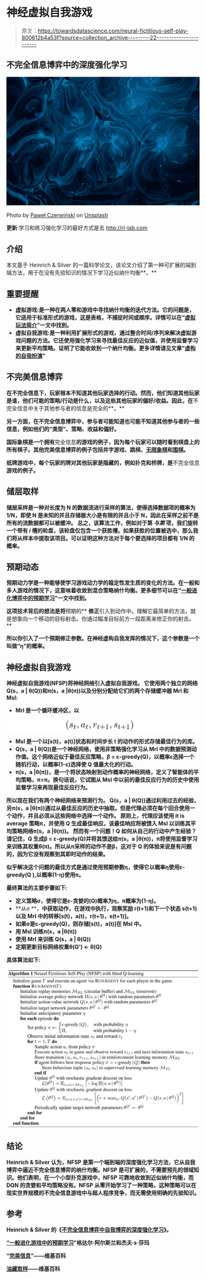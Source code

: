 # 神经虚拟自我游戏

> 原文：<https://towardsdatascience.com/neural-fictitious-self-play-800612b4a53f?source=collection_archive---------22----------------------->

## 不完全信息博弈中的深度强化学习

![](img/d1b1f59f058274623985685be3e556a9.png)

Photo by [Paweł Czerwiński](https://unsplash.com/@pawel_czerwinski?utm_source=medium&utm_medium=referral) on [Unsplash](https://unsplash.com?utm_source=medium&utm_medium=referral)

**更新**:学习和练习强化学习的最好方式是去 http://rl-lab.com

## 介绍

本文基于 Heinrich & Silver 的一篇科学论文，该论文介绍了第一种可扩展的端到端方法，用于在没有先验知识的情况下学习近似纳什均衡**。**

## **重要提醒**

*   **虚拟游戏:是一种在两人零和游戏中寻找纳什均衡的迭代方法。它的问题是，它适用于标准形式的游戏，这是表格，不捕捉时间或顺序。详情可以在“[虚拟玩法简介](/introduction-to-fictitious-play-12a8bc4ed1bb)”一文中找到。**
*   **虚拟自我游戏:是一种利用扩展形式的游戏，通过整合时间/序列来解决虚拟游戏问题的方法。它还使用强化学习来寻找最佳反应的近似值，并使用监督学习来更新平均策略。证明了它能收敛到一个纳什均衡。更多详情请见文章"[虚构的自我扮演](/fictitious-self-play-30b76e30ec6a)"**

## **不完美信息博弈**

**在不完全信息下，玩家根本不知道其他玩家选择的行动。然而，他们知道其他玩家是谁，他们可能的策略/行动是什么，以及这些其他玩家的偏好/收益。因此，在**不完全信息中关于其他参与者的信息是完全的**。**

**另一方面，在不完全信息博弈中，参与者可能知道也可能不知道其他参与者的一些信息，例如他们的“类型”、策略、收益和偏好。**

**国际象棋是一个拥有**完全信息**的游戏的例子，因为每个玩家可以随时看到棋盘上的所有棋子。其他完美信息博弈的例子包括井字游戏、跳棋、[无限象棋](https://en.wikipedia.org/wiki/Infinite_chess)和[围棋](https://en.wikipedia.org/wiki/Go_(game))。**

**纸牌游戏中，每个玩家的牌对其他玩家是隐藏的，例如扑克和桥牌，是**不完全信息**游戏的例子。**

## **储层取样**

**储层采样是一种对长度为 N 的数据流进行采样的算法，使得选择数据项的概率为 1/N，即使 N 是未知的并且存储器大小是有限的并且小于 N，因此在采样之前不是所有的流数据都可以被缓冲。
总之，该算法工作，例如对于第 ***与第*** 项，我们旋转一个带有 ***i*** 槽的轮盘，该轮盘仅包含一个获胜槽。如果获胜的位置被选中，那么我们将从样本中提取该项目。可以证明这种方法对于每个要选择的项目都有 1/N 的概率。**

## **预期动态**

**预期动力学是一种能够使学习游戏动力学的稳定性发生质的变化的方法。在一般和多人游戏的情况下，这意味着收敛到混合策略纳什均衡。更多细节可以在“[一般进化博弈中的预期学习](http://citeseerx.ist.psu.edu/viewdoc/download?doi=10.1.1.409.9085&rep=rep1&type=pdf)”一文中找到。**

**这项技术背后的想法是将**预期的** **修正**引入到动作中。理解它最简单的方法，就是想象向一个移动的目标射击。你通过瞄准目标前方一段距离来修正你的射击。**

**所以你引入了一个预期修正参数。在神经虚构自我发挥的情况下，这个参数是一个叫做“η”的概率。**

## **神经虚拟自我游戏**

**神经虚拟自我游戏(NFSP)将神经网络引入虚拟自我游戏。
它使用两个独立的网络 Q(s，a | θ(Q))和π(s，a |θ(π))以及分别分配给它们的两个存储缓冲器 Mrl 和 Msl:**

*   **Mrl 是一个循环缓冲区，以**

**![](img/761f94b6f6750cffa08b811ffda63e43.png)**

*   **Msl 是一个以[s(t)，a(t)]状态和时间步长 t 的动作的形式存储最佳行为的库。**
*   **Q(s，a | θ(Q))是一个神经网络，使用非策略强化学习从 Mrl 中的数据预测动作值。这个网络近似于最佳反应策略，β = ε-greedy(Q)，以概率ε选择一个随机行动，以概率(1-ε)选择使 Q 值最大化的行动。**
*   **π(s，a |θ(π))，是一个将状态映射到动作概率的神经网络，定义了智能体的平均策略，π=π。换句话说，它试图从 Msl 中以前的最佳反应行为的历史中使用监督学习来再现最佳反应行为。**

**所以现在我们有两个神经网络来预测行为。
Q(s，a | θ(Q))通过利用过去的经验，另π(s，a |θ(π))通过从最佳反应的历史中抽取。但是代理必须在每个回合使用一个动作，并且必须从这些网络中选择一个动作。
原则上，代理应该使用 it is average 策略π，并使用 Q 生成最佳响应，该最佳响应将被馈入 Msl 以训练其平均策略网络π(s，a |θ(π))。
然而有一个问题！Q 如何从自己的行动中产生经验？请记住，Q 生成β = ε-greedy(Q)并将其馈送给π(s，a |θ(π))，π将使用监督学习来训练其权重θ(π)。所以从π采样的动作不是β，这对于 Q 的体验来说是有问题的，因为它没有观察到其即时动作的结果。**

**似乎解决这个问题的最佳方式是通过使用预期参数η，使得它以概率η使用ε-greedy(Q ),以概率(1-η)使用π。**

**最终算法的主要步骤如下:**

*   **定义策略σ，使得它是ε-贪婪的(Q)概率为η，π概率为(1-η)。**
*   **从σ **，**中获取动作，在游戏中执行，观察奖励 r(t+1)和下一个状态 s(t+1)以及 Mrl 中的转移[s(t)，a(t)，r(t+1)，s(t+1)]。**
*   **如果σ是ε-greedy(Q)，则存储[s(t)，a(t)]在 Msl 中。**
*   **用 Msl 训练π(s，a |θ(π))**
*   **使用 Mrl 来训练 Q(s，a | θ(Q))**
*   **定期更新目标网络权重θ(Q') ← θ(Q)**

**具体算法如下:**

**![](img/ad123b2f53f8dd828bc0a105aaa837cf.png)**

## **结论**

**Heinrich & Silver 认为，NFSP 是第一个端到端的深度强化学习方法，它从自我博弈中逼近不完全信息博弈的纳什均衡。NFSP 是可扩展的，不需要预先的领域知识。他们表明，在一个小型扑克游戏中，NFSP 可靠地收敛到近似纳什均衡，而 DQN 的贪婪和平均策略没有。NFSP 从零开始学习了一种策略，这种策略可以在现实世界规模的不完全信息游戏中与超人程序竞争，而无需使用明确的先验知识。**

## **参考**

**Heinrich & Silver 的《[不完全信息博弈中自我博弈的深度强化学习](https://arxiv.org/pdf/1603.01121.pdf)》。**

**[“一般进化游戏中的预期学习](http://citeseerx.ist.psu.edu/viewdoc/download?doi=10.1.1.409.9085&rep=rep1&type=pdf)”格达尔·阿尔斯兰和杰夫·s·莎玛**

**“[完美信息](https://en.wikipedia.org/wiki/Perfect_information)”——维基百科**

**[油藏取样](https://en.wikipedia.org/wiki/Reservoir_sampling)——维基百科**